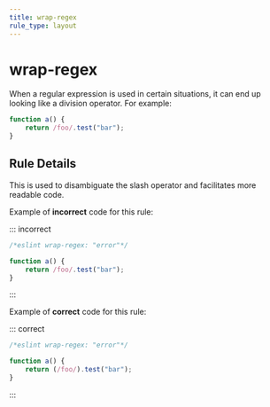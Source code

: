 ```yaml
---
title: wrap-regex
rule_type: layout
---
```


# wrap-regex

When a regular expression is used in certain situations, it can end up looking like a division operator. For example:

```js
function a() {
    return /foo/.test("bar");
}
```

## Rule Details

This is used to disambiguate the slash operator and facilitates more readable code.

Example of **incorrect** code for this rule:

::: incorrect

```js
/*eslint wrap-regex: "error"*/

function a() {
    return /foo/.test("bar");
}
```

:::

Example of **correct** code for this rule:

::: correct

```js
/*eslint wrap-regex: "error"*/

function a() {
    return (/foo/).test("bar");
}
```

:::

